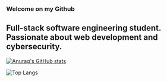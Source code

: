 ###                                                                  Welcome on my Github
##                                 Full-stack software engineering student. Passionate about web development and cybersecurity.
  [![Anurag's GitHub stats](https://github-readme-stats.vercel.app/api?username=GioKori)](https://github.com/anuraghazra/github-readme-stats)

  ![Top Langs](https://github-readme-stats.vercel.app/api/top-langs/?username=GioKori&layout=compact)
